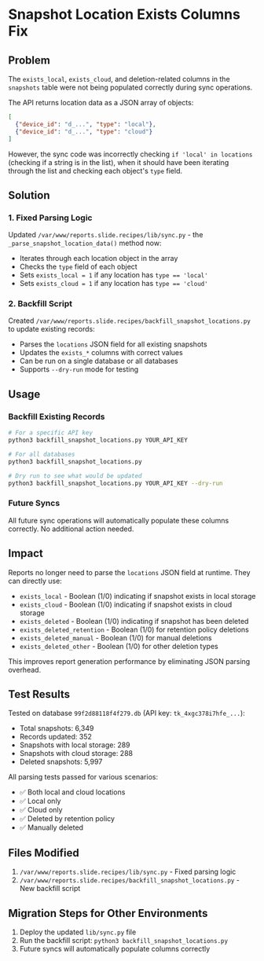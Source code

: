 # Snapshot Location Exists Columns Fix

## Problem
The `exists_local`, `exists_cloud`, and deletion-related columns in the `snapshots` table were not being populated correctly during sync operations. 

The API returns location data as a JSON array of objects:
```json
[
  {"device_id": "d_...", "type": "local"},
  {"device_id": "d_...", "type": "cloud"}
]
```

However, the sync code was incorrectly checking `if 'local' in locations` (checking if a string is in the list), when it should have been iterating through the list and checking each object's `type` field.

## Solution

### 1. Fixed Parsing Logic
Updated `/var/www/reports.slide.recipes/lib/sync.py` - the `_parse_snapshot_location_data()` method now:
- Iterates through each location object in the array
- Checks the `type` field of each object
- Sets `exists_local = 1` if any location has `type == 'local'`
- Sets `exists_cloud = 1` if any location has `type == 'cloud'`

### 2. Backfill Script
Created `/var/www/reports.slide.recipes/backfill_snapshot_locations.py` to update existing records:
- Parses the `locations` JSON field for all existing snapshots
- Updates the `exists_*` columns with correct values
- Can be run on a single database or all databases
- Supports `--dry-run` mode for testing

## Usage

### Backfill Existing Records
```bash
# For a specific API key
python3 backfill_snapshot_locations.py YOUR_API_KEY

# For all databases
python3 backfill_snapshot_locations.py

# Dry run to see what would be updated
python3 backfill_snapshot_locations.py YOUR_API_KEY --dry-run
```

### Future Syncs
All future sync operations will automatically populate these columns correctly. No additional action needed.

## Impact
Reports no longer need to parse the `locations` JSON field at runtime. They can directly use:
- `exists_local` - Boolean (1/0) indicating if snapshot exists in local storage
- `exists_cloud` - Boolean (1/0) indicating if snapshot exists in cloud storage
- `exists_deleted` - Boolean (1/0) indicating if snapshot has been deleted
- `exists_deleted_retention` - Boolean (1/0) for retention policy deletions
- `exists_deleted_manual` - Boolean (1/0) for manual deletions
- `exists_deleted_other` - Boolean (1/0) for other deletion types

This improves report generation performance by eliminating JSON parsing overhead.

## Test Results
Tested on database `99f2d88118f4f279.db` (API key: `tk_4xgc378i7hfe_...`):
- Total snapshots: 6,349
- Records updated: 352
- Snapshots with local storage: 289
- Snapshots with cloud storage: 288
- Deleted snapshots: 5,997

All parsing tests passed for various scenarios:
- ✅ Both local and cloud locations
- ✅ Local only
- ✅ Cloud only
- ✅ Deleted by retention policy
- ✅ Manually deleted

## Files Modified
1. `/var/www/reports.slide.recipes/lib/sync.py` - Fixed parsing logic
2. `/var/www/reports.slide.recipes/backfill_snapshot_locations.py` - New backfill script

## Migration Steps for Other Environments
1. Deploy the updated `lib/sync.py` file
2. Run the backfill script: `python3 backfill_snapshot_locations.py`
3. Future syncs will automatically populate columns correctly

